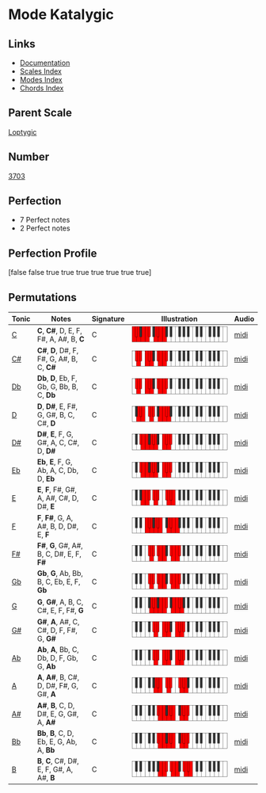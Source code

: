 # Mode Katalygic

## Links

- [Documentation](index.md)
- [Scales Index](Scales.md)
- [Modes Index](Modes.md)
- [Chords Index](Chords.md)

## Parent Scale

[Loptygic](ScaleLoptygic.md)

## Number

[3703](https://ianring.com/musictheory/scales/3703)

## Perfection

- 7 Perfect notes
- 2 Perfect notes

## Perfection Profile

[false false true true true true true true true]

## Permutations

| Tonic | Notes | Signature | Illustration | Audio |
|-------|-------|-----------|--------------|-------|
| [C](ModeCNaturalKatalygic.md) | **C**, **C#**, D, E, F, F#, A, A#, B, **C** | C | ![CNaturalKatalygic](ModeCNaturalKatalygic.png) | [midi](https://github.com/edipermadi/music/blob/main/docs/ModeCNaturalKatalygic.mid?raw=true) |
| [C#](ModeCSharpKatalygic.md) | **C#**, **D**, D#, F, F#, G, A#, B, C, **C#** | C | ![CSharpKatalygic](ModeCSharpKatalygic.png) | [midi](https://github.com/edipermadi/music/blob/main/docs/ModeCSharpKatalygic.mid?raw=true) |
| [Db](ModeDFlatKatalygic.md) | **Db**, **D**, Eb, F, Gb, G, Bb, B, C, **Db** | C | ![DFlatKatalygic](ModeDFlatKatalygic.png) | [midi](https://github.com/edipermadi/music/blob/main/docs/ModeDFlatKatalygic.mid?raw=true) |
| [D](ModeDNaturalKatalygic.md) | **D**, **D#**, E, F#, G, G#, B, C, C#, **D** | C | ![DNaturalKatalygic](ModeDNaturalKatalygic.png) | [midi](https://github.com/edipermadi/music/blob/main/docs/ModeDNaturalKatalygic.mid?raw=true) |
| [D#](ModeDSharpKatalygic.md) | **D#**, **E**, F, G, G#, A, C, C#, D, **D#** | C | ![DSharpKatalygic](ModeDSharpKatalygic.png) | [midi](https://github.com/edipermadi/music/blob/main/docs/ModeDSharpKatalygic.mid?raw=true) |
| [Eb](ModeEFlatKatalygic.md) | **Eb**, **E**, F, G, Ab, A, C, Db, D, **Eb** | C | ![EFlatKatalygic](ModeEFlatKatalygic.png) | [midi](https://github.com/edipermadi/music/blob/main/docs/ModeEFlatKatalygic.mid?raw=true) |
| [E](ModeENaturalKatalygic.md) | **E**, **F**, F#, G#, A, A#, C#, D, D#, **E** | C | ![ENaturalKatalygic](ModeENaturalKatalygic.png) | [midi](https://github.com/edipermadi/music/blob/main/docs/ModeENaturalKatalygic.mid?raw=true) |
| [F](ModeFNaturalKatalygic.md) | **F**, **F#**, G, A, A#, B, D, D#, E, **F** | C | ![FNaturalKatalygic](ModeFNaturalKatalygic.png) | [midi](https://github.com/edipermadi/music/blob/main/docs/ModeFNaturalKatalygic.mid?raw=true) |
| [F#](ModeFSharpKatalygic.md) | **F#**, **G**, G#, A#, B, C, D#, E, F, **F#** | C | ![FSharpKatalygic](ModeFSharpKatalygic.png) | [midi](https://github.com/edipermadi/music/blob/main/docs/ModeFSharpKatalygic.mid?raw=true) |
| [Gb](ModeGFlatKatalygic.md) | **Gb**, **G**, Ab, Bb, B, C, Eb, E, F, **Gb** | C | ![GFlatKatalygic](ModeGFlatKatalygic.png) | [midi](https://github.com/edipermadi/music/blob/main/docs/ModeGFlatKatalygic.mid?raw=true) |
| [G](ModeGNaturalKatalygic.md) | **G**, **G#**, A, B, C, C#, E, F, F#, **G** | C | ![GNaturalKatalygic](ModeGNaturalKatalygic.png) | [midi](https://github.com/edipermadi/music/blob/main/docs/ModeGNaturalKatalygic.mid?raw=true) |
| [G#](ModeGSharpKatalygic.md) | **G#**, **A**, A#, C, C#, D, F, F#, G, **G#** | C | ![GSharpKatalygic](ModeGSharpKatalygic.png) | [midi](https://github.com/edipermadi/music/blob/main/docs/ModeGSharpKatalygic.mid?raw=true) |
| [Ab](ModeAFlatKatalygic.md) | **Ab**, **A**, Bb, C, Db, D, F, Gb, G, **Ab** | C | ![AFlatKatalygic](ModeAFlatKatalygic.png) | [midi](https://github.com/edipermadi/music/blob/main/docs/ModeAFlatKatalygic.mid?raw=true) |
| [A](ModeANaturalKatalygic.md) | **A**, **A#**, B, C#, D, D#, F#, G, G#, **A** | C | ![ANaturalKatalygic](ModeANaturalKatalygic.png) | [midi](https://github.com/edipermadi/music/blob/main/docs/ModeANaturalKatalygic.mid?raw=true) |
| [A#](ModeASharpKatalygic.md) | **A#**, **B**, C, D, D#, E, G, G#, A, **A#** | C | ![ASharpKatalygic](ModeASharpKatalygic.png) | [midi](https://github.com/edipermadi/music/blob/main/docs/ModeASharpKatalygic.mid?raw=true) |
| [Bb](ModeBFlatKatalygic.md) | **Bb**, **B**, C, D, Eb, E, G, Ab, A, **Bb** | C | ![BFlatKatalygic](ModeBFlatKatalygic.png) | [midi](https://github.com/edipermadi/music/blob/main/docs/ModeBFlatKatalygic.mid?raw=true) |
| [B](ModeBNaturalKatalygic.md) | **B**, **C**, C#, D#, E, F, G#, A, A#, **B** | C | ![BNaturalKatalygic](ModeBNaturalKatalygic.png) | [midi](https://github.com/edipermadi/music/blob/main/docs/ModeBNaturalKatalygic.mid?raw=true) |
